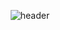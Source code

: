 <div align="center">

![header](https://capsule-render.vercel.app/api?type=waving&color=timeGradient&height=200&section=header&text=LeeeSeungWoo&fontSize=50&animation=twinkling&fontAlign=75)
<!--
**SSeungWOOO/SSeungWOOO** is a ✨ _special_ ✨ repository because its `README.md` (this file) appears on your GitHub profile.

Here are some ideas to get you started:

- 🔭 I’m currently working on ...
- 🌱 I’m currently learning ...
- 👯 I’m looking to collaborate on ...
- 🤔 I’m looking for help with ...
- 💬 Ask me about ...
- 📫 How to reach me: ...
- 😄 Pronouns: ...
- ⚡ Fun fact: ...
-->
